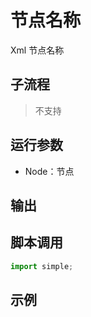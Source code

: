 # 节点名称 
Xml 节点名称

## 子流程
> 不支持


## 运行参数

* Node：节点


## 输出

    


## 脚本调用

```python
import simple;

```

## 示例